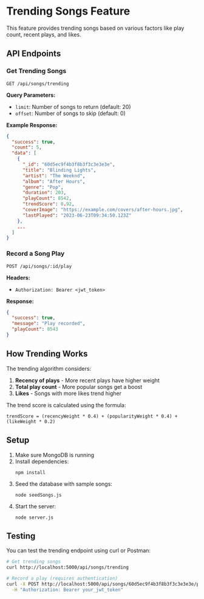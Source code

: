 # Trending Songs Feature

This feature provides trending songs based on various factors like play count, recent plays, and likes.

## API Endpoints

### Get Trending Songs
```
GET /api/songs/trending
```

**Query Parameters:**
- `limit`: Number of songs to return (default: 20)
- `offset`: Number of songs to skip (default: 0)

**Example Response:**
```json
{
  "success": true,
  "count": 5,
  "data": [
    {
      "_id": "60d5ec9f4b3f8b3f3c3e3e3e",
      "title": "Blinding Lights",
      "artist": "The Weeknd",
      "album": "After Hours",
      "genre": "Pop",
      "duration": 203,
      "playCount": 8542,
      "trendScore": 0.92,
      "coverImage": "https://example.com/covers/after-hours.jpg",
      "lastPlayed": "2023-06-23T09:34:50.123Z"
    },
    ...
  ]
}
```

### Record a Song Play
```
POST /api/songs/:id/play
```

**Headers:**
- `Authorization: Bearer <jwt_token>`

**Response:**
```json
{
  "success": true,
  "message": "Play recorded",
  "playCount": 8543
}
```

## How Trending Works

The trending algorithm considers:
1. **Recency of plays** - More recent plays have higher weight
2. **Total play count** - More popular songs get a boost
3. **Likes** - Songs with more likes trend higher

The trend score is calculated using the formula:
```
trendScore = (recencyWeight * 0.4) + (popularityWeight * 0.4) + (likeWeight * 0.2)
```

## Setup

1. Make sure MongoDB is running
2. Install dependencies:
   ```
   npm install
   ```
3. Seed the database with sample songs:
   ```
   node seedSongs.js
   ```
4. Start the server:
   ```
   node server.js
   ```

## Testing

You can test the trending endpoint using curl or Postman:

```bash
# Get trending songs
curl http://localhost:5000/api/songs/trending

# Record a play (requires authentication)
curl -X POST http://localhost:5000/api/songs/60d5ec9f4b3f8b3f3c3e3e3e/play \
  -H "Authorization: Bearer your_jwt_token"
```
